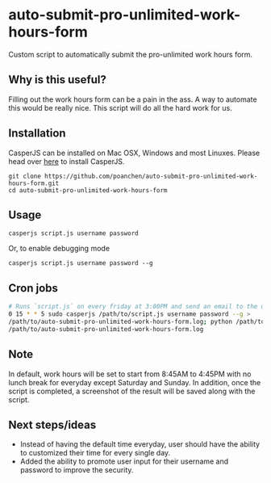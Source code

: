 # auto-submit-pro-unlimited-work-hours-form
Custom script to automatically submit the pro-unlimited work hours form.

## Why is this useful?
Filling out the work hours form can be a pain in the ass. A way to automate this would be really nice. This script will do all the hard work for us.

## Installation

CasperJS can be installed on Mac OSX, Windows and most Linuxes. Please head over [here](http://docs.casperjs.org/en/latest/installation.html) to install CasperJS.
```
git clone https://github.com/poanchen/auto-submit-pro-unlimited-work-hours-form.git
cd auto-submit-pro-unlimited-work-hours-form
```

## Usage

```
casperjs script.js username password
```

Or, to enable debugging mode

```
casperjs script.js username password --g
```

## Cron jobs

```sh
# Runs `script.js` on every friday at 3:00PM and send an email to the user.
0 15 * * 5 sudo casperjs /path/to/script.js username password --g > 
/path/to/auto-submit-pro-unlimited-work-hours-form.log; python /path/to/sendEmail.py >> 
/path/to/auto-submit-pro-unlimited-work-hours-form.log
```

## Note
In default, work hours will be set to start from 8:45AM to 4:45PM with no lunch break for everyday except Saturday and Sunday. In addition, once the script is completed, a screenshot of the result will be saved along with the script.

## Next steps/ideas
* Instead of having the default time everyday, user should have the ability to customized their time for every single day.
* Added the ability to promote user input for their username and password to improve the security.
